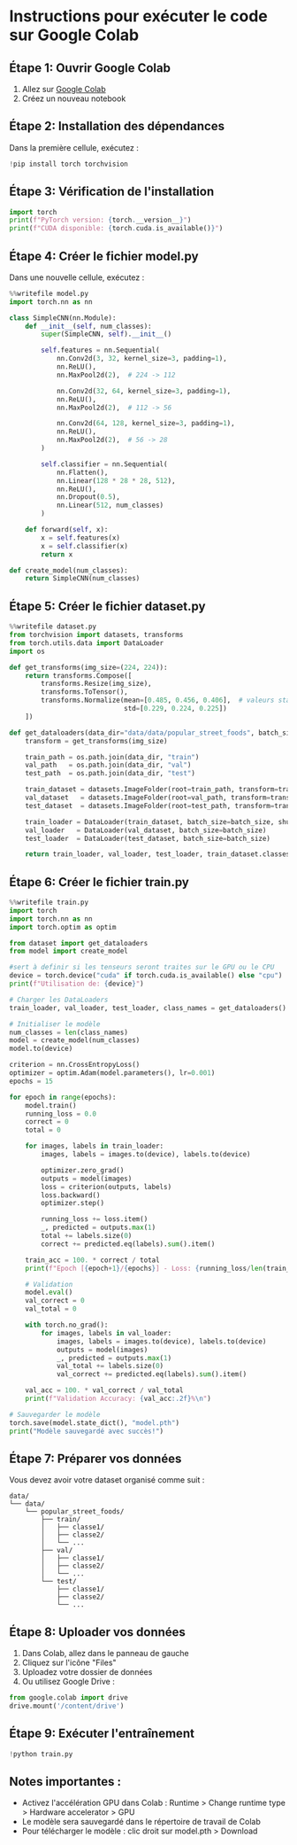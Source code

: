 # Instructions pour exécuter le code sur Google Colab

## Étape 1: Ouvrir Google Colab
1. Allez sur [Google Colab](https://colab.research.google.com/)
2. Créez un nouveau notebook

## Étape 2: Installation des dépendances
Dans la première cellule, exécutez :
```python
!pip install torch torchvision
```

## Étape 3: Vérification de l'installation
```python
import torch
print(f"PyTorch version: {torch.__version__}")
print(f"CUDA disponible: {torch.cuda.is_available()}")
```

## Étape 4: Créer le fichier model.py
Dans une nouvelle cellule, exécutez :
```python
%%writefile model.py
import torch.nn as nn

class SimpleCNN(nn.Module):
    def __init__(self, num_classes):
        super(SimpleCNN, self).__init__()

        self.features = nn.Sequential(
            nn.Conv2d(3, 32, kernel_size=3, padding=1),
            nn.ReLU(),
            nn.MaxPool2d(2),  # 224 -> 112

            nn.Conv2d(32, 64, kernel_size=3, padding=1),
            nn.ReLU(),
            nn.MaxPool2d(2),  # 112 -> 56

            nn.Conv2d(64, 128, kernel_size=3, padding=1),
            nn.ReLU(),
            nn.MaxPool2d(2),  # 56 -> 28
        )

        self.classifier = nn.Sequential(
            nn.Flatten(),
            nn.Linear(128 * 28 * 28, 512),
            nn.ReLU(),
            nn.Dropout(0.5),
            nn.Linear(512, num_classes)
        )

    def forward(self, x):
        x = self.features(x)
        x = self.classifier(x)
        return x

def create_model(num_classes):
    return SimpleCNN(num_classes)
```

## Étape 5: Créer le fichier dataset.py
```python
%%writefile dataset.py
from torchvision import datasets, transforms
from torch.utils.data import DataLoader
import os

def get_transforms(img_size=(224, 224)):
    return transforms.Compose([
        transforms.Resize(img_size),
        transforms.ToTensor(),
        transforms.Normalize(mean=[0.485, 0.456, 0.406],  # valeurs standard ImageNet
                             std=[0.229, 0.224, 0.225])
    ])

def get_dataloaders(data_dir="data/data/popular_street_foods", batch_size=32, img_size=(224, 224)):
    transform = get_transforms(img_size)

    train_path = os.path.join(data_dir, "train")
    val_path   = os.path.join(data_dir, "val")
    test_path  = os.path.join(data_dir, "test")

    train_dataset = datasets.ImageFolder(root=train_path, transform=transform)
    val_dataset   = datasets.ImageFolder(root=val_path, transform=transform)
    test_dataset  = datasets.ImageFolder(root=test_path, transform=transform)

    train_loader = DataLoader(train_dataset, batch_size=batch_size, shuffle=True)
    val_loader   = DataLoader(val_dataset, batch_size=batch_size)
    test_loader  = DataLoader(test_dataset, batch_size=batch_size)

    return train_loader, val_loader, test_loader, train_dataset.classes
```

## Étape 6: Créer le fichier train.py
```python
%%writefile train.py
import torch
import torch.nn as nn
import torch.optim as optim

from dataset import get_dataloaders
from model import create_model

#sert à definir si les tenseurs seront traites sur le GPU ou le CPU
device = torch.device("cuda" if torch.cuda.is_available() else "cpu")
print(f"Utilisation de: {device}")

# Charger les DataLoaders
train_loader, val_loader, test_loader, class_names = get_dataloaders()

# Initialiser le modèle
num_classes = len(class_names)
model = create_model(num_classes)
model.to(device)

criterion = nn.CrossEntropyLoss()
optimizer = optim.Adam(model.parameters(), lr=0.001)
epochs = 15

for epoch in range(epochs):
    model.train()
    running_loss = 0.0
    correct = 0
    total = 0

    for images, labels in train_loader:
        images, labels = images.to(device), labels.to(device)

        optimizer.zero_grad()
        outputs = model(images)
        loss = criterion(outputs, labels)
        loss.backward()
        optimizer.step()

        running_loss += loss.item()
        _, predicted = outputs.max(1)
        total += labels.size(0)
        correct += predicted.eq(labels).sum().item()

    train_acc = 100. * correct / total
    print(f"Epoch [{epoch+1}/{epochs}] - Loss: {running_loss/len(train_loader):.4f}, Accuracy: {train_acc:.2f}%")

    # Validation
    model.eval()
    val_correct = 0
    val_total = 0

    with torch.no_grad():
        for images, labels in val_loader:
            images, labels = images.to(device), labels.to(device)
            outputs = model(images)
            _, predicted = outputs.max(1)
            val_total += labels.size(0)
            val_correct += predicted.eq(labels).sum().item()

    val_acc = 100. * val_correct / val_total
    print(f"Validation Accuracy: {val_acc:.2f}%\n")

# Sauvegarder le modèle
torch.save(model.state_dict(), "model.pth")
print("Modèle sauvegardé avec succès!")
```

## Étape 7: Préparer vos données
Vous devez avoir votre dataset organisé comme suit :
```
data/
└── data/
    └── popular_street_foods/
        ├── train/
        │   ├── classe1/
        │   ├── classe2/
        │   └── ...
        ├── val/
        │   ├── classe1/
        │   ├── classe2/
        │   └── ...
        └── test/
            ├── classe1/
            ├── classe2/
            └── ...
```

## Étape 8: Uploader vos données
1. Dans Colab, allez dans le panneau de gauche
2. Cliquez sur l'icône "Files"
3. Uploadez votre dossier de données
4. Ou utilisez Google Drive :
```python
from google.colab import drive
drive.mount('/content/drive')
```

## Étape 9: Exécuter l'entraînement
```python
!python train.py
```

## Notes importantes :
- Activez l'accélération GPU dans Colab : Runtime > Change runtime type > Hardware accelerator > GPU
- Le modèle sera sauvegardé dans le répertoire de travail de Colab
- Pour télécharger le modèle : clic droit sur model.pth > Download 